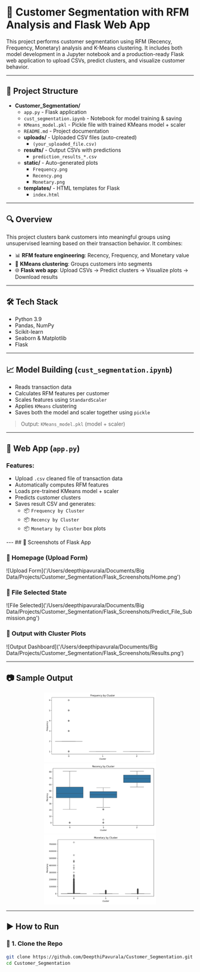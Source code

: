 # 🧠 Customer Segmentation with RFM Analysis and Flask Web App

This project performs customer segmentation using RFM (Recency, Frequency, Monetary) analysis and K-Means clustering. It includes both model development in a Jupyter notebook and a production-ready Flask web application to upload CSVs, predict clusters, and visualize customer behavior.

---

## 📌 Project Structure

- **Customer_Segmentation/**
  - `app.py` - Flask application
  - `cust_segmentation.ipynb` - Notebook for model training & saving
  - `KMeans_model.pkl` - Pickle file with trained KMeans model + scaler
  - `README.md` - Project documentation
  - **uploads/** - Uploaded CSV files (auto-created)
    - `(your_uploaded_file.csv)`
  - **results/** - Output CSVs with predictions
    - `prediction_results_*.csv`
  - **static/** - Auto-generated plots
    - `Frequency.png`
    - `Recency.png`
    - `Monetary.png`
  - **templates/** - HTML templates for Flask
    - `index.html`


---

## 🔍 Overview

This project clusters bank customers into meaningful groups using unsupervised learning based on their transaction behavior. It combines:

- 📊 **RFM feature engineering**: Recency, Frequency, and Monetary value
- 🤖 **KMeans clustering**: Groups customers into segments
- 🌐 **Flask web app**: Upload CSVs → Predict clusters → Visualize plots → Download results

---

## 🛠️ Tech Stack

- Python 3.9
- Pandas, NumPy
- Scikit-learn
- Seaborn & Matplotlib
- Flask

---

## 📈 Model Building (`cust_segmentation.ipynb`)

- Reads transaction data
- Calculates RFM features per customer
- Scales features using `StandardScaler`
- Applies `KMeans` clustering
- Saves both the model and scaler together using `pickle`

> Output: `KMeans_model.pkl` (model + scaler)

---

## 🚀 Web App (`app.py`)

### Features:
- Upload `.csv` cleaned file of transaction data
- Automatically computes RFM features
- Loads pre-trained KMeans model + scaler
- Predicts customer clusters
- Saves result CSV and generates:
  - 📦 `Frequency by Cluster`
  - 📦 `Recency by Cluster`
  - 📦 `Monetary by Cluster` box plots

--- ## 📸 Screenshots of Flask App

### 🔹 Homepage (Upload Form)
![Upload Form]('/Users/deepthipavurala/Documents/Big Data/Projects/Customer_Segmentation/Flask_Screenshots/Home.png')

### 🔹 File Selected State
![File Selected]('/Users/deepthipavurala/Documents/Big Data/Projects/Customer_Segmentation/Flask_Screenshots/Predict_File_Submission.png')

### 🔹 Output with Cluster Plots
![Output Dashboard]('/Users/deepthipavurala/Documents/Big Data/Projects/Customer_Segmentation/Flask_Screenshots/Results.png')

---

## 📷 Sample Output

<p align="center">
  <img src="static/Frequency.png" width="300">
  <img src="static/Recency.png" width="300">
  <img src="static/Monetary.png" width="300">
</p>

---

## ▶️ How to Run

### 🔧 1. Clone the Repo
```bash
git clone https://github.com/DeepthiPavurala/Customer_Segmentation.git
cd Customer_Segmentation
